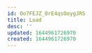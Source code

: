 ```yaml
---
id: Oo7FEJZ_OrE4qsOoygJRS
title: Load
desc: ''
updated: 1644961726970
created: 1644961726970
---
```


